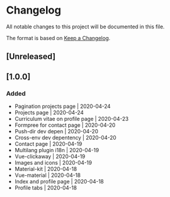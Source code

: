 # Changelog
All notable changes to this project will be documented in this file.

The format is based on [Keep a Changelog](https://keepachangelog.com/en/1.0.0/).
## [Unreleased]
## [1.0.0]
### Added
- Pagination projects page | 2020-04-24
- Projects page | 2020-04-24
- Curriculum vitae on profile page | 2020-04-23
- Formpree for contact page | 2020-04-20
- Push-dir dev depen | 2020-04-20
- Cross-env dev depentency | 2020-04-20
- Contact page | 2020-04-19
- Multilang plugin i18n | 2020-04-19
- Vue-clickaway | 2020-04-19
- Images and icons | 2020-04-19
- Material-kit | 2020-04-18
- Vue-material | 2020-04-18
- Index and profile page | 2020-04-18
- Profile tabs | 2020-04-18
